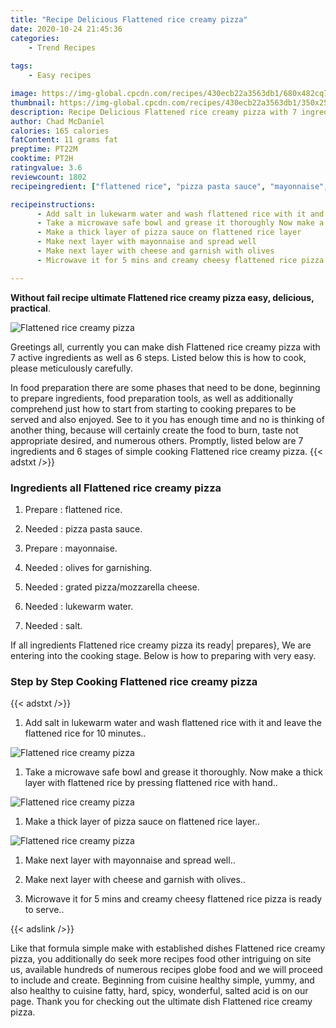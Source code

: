 ```yaml
---
title: "Recipe Delicious Flattened rice creamy pizza"
date: 2020-10-24 21:45:36
categories:
    - Trend Recipes
    
tags:
    - Easy recipes

image: https://img-global.cpcdn.com/recipes/430ecb22a3563db1/680x482cq70/flattened-rice-creamy-pizza-recipe-main-photo.jpg
thumbnail: https://img-global.cpcdn.com/recipes/430ecb22a3563db1/350x250cq70/flattened-rice-creamy-pizza-recipe-main-photo.jpg
description: Recipe Delicious Flattened rice creamy pizza with 7 ingredients and 6 stages of easy cooking.
author: Chad McDaniel
calories: 165 calories
fatContent: 11 grams fat
preptime: PT22M
cooktime: PT2H
ratingvalue: 3.6
reviewcount: 1802
recipeingredient: ["flattened rice", "pizza pasta sauce", "mayonnaise", "olives for garnishing", "grated pizzamozzarella cheese", "lukewarm water", "salt"]

recipeinstructions: 
      - Add salt in lukewarm water and wash flattened rice with it and leave the flattened rice for 10 minutes 
      - Take a microwave safe bowl and grease it thoroughly Now make a thick layer with flattened rice by pressing flattened rice with hand 
      - Make a thick layer of pizza sauce on flattened rice layer 
      - Make next layer with mayonnaise and spread well 
      - Make next layer with cheese and garnish with olives 
      - Microwave it for 5 mins and creamy cheesy flattened rice pizza is ready to serve

---
```




**Without fail recipe ultimate Flattened rice creamy pizza easy, delicious, practical**. 


![Flattened rice creamy pizza](https://img-global.cpcdn.com/recipes/430ecb22a3563db1/680x482cq70/flattened-rice-creamy-pizza-recipe-main-photo.jpg "Flattened rice creamy pizza")




Greetings all, currently you can make dish Flattened rice creamy pizza with 7 active ingredients as well as 6 steps. Listed below this is how to cook, please meticulously carefully.

In food preparation there are some phases that need to be done, beginning to prepare ingredients, food preparation tools, as well as additionally comprehend just how to start from starting to cooking prepares to be served and also enjoyed. See to it you has enough time and no is thinking of another thing, because will certainly create the food to burn, taste not appropriate desired, and numerous others. Promptly, listed below are 7 ingredients and 6 stages of simple cooking Flattened rice creamy pizza.
{{< adstxt />}}

### Ingredients all Flattened rice creamy pizza


1. Prepare  : flattened rice.

1. Needed  : pizza pasta sauce.

1. Prepare  : mayonnaise.

1. Needed  : olives for garnishing.

1. Needed  : grated pizza/mozzarella cheese.

1. Needed  : lukewarm water.

1. Needed  : salt.



If all ingredients Flattened rice creamy pizza its ready| prepares}, We are entering into the cooking stage. Below is how to preparing with very easy.

### Step by Step Cooking Flattened rice creamy pizza

{{< adstxt />}}


1. Add salt in lukewarm water and wash flattened rice with it and leave the flattened rice for 10 minutes..



![Flattened rice creamy pizza](https://img-global.cpcdn.com/steps/041e9c263246d0a0/160x128cq70/flattened-rice-creamy-pizza-recipe-step-1-photo.jpg" "Flattened rice creamy pizza")



1. Take a microwave safe bowl and grease it thoroughly. Now make a thick layer with flattened rice by pressing flattened rice with hand..



![Flattened rice creamy pizza](https://img-global.cpcdn.com/steps/aed8524359c7a3e6/160x128cq70/flattened-rice-creamy-pizza-recipe-step-2-photo.jpg" "Flattened rice creamy pizza")



1. Make a thick layer of pizza sauce on flattened rice layer..



![Flattened rice creamy pizza](https://img-global.cpcdn.com/steps/f70be03446890102/160x128cq70/flattened-rice-creamy-pizza-recipe-step-3-photo.jpg" "Flattened rice creamy pizza")



1. Make next layer with mayonnaise and spread well..



1. Make next layer with cheese and garnish with olives..



1. Microwave it for 5 mins and creamy cheesy flattened rice pizza is ready to serve..





{{< adslink />}}

Like that formula simple make with established dishes Flattened rice creamy pizza, you additionally do seek more recipes food other intriguing on site us, available hundreds of numerous recipes globe food and we will proceed to include and create. Beginning from cuisine healthy simple, yummy, and also healthy to cuisine fatty, hard, spicy, wonderful, salted acid is on our page. Thank you for checking out the ultimate dish Flattened rice creamy pizza.

